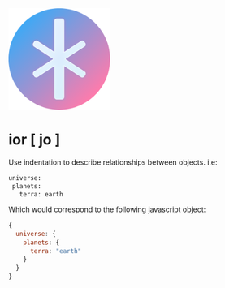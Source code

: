 <img src="https://github.com/rogerbf/ior/blob/master/ior-logo.png" width="200px" height="200px">

# ior [ jo ]

Use indentation to describe relationships between objects. i.e:
 ```
universe:
  planets:
    terra: earth
```
Which would correspond to the following javascript object:
``` javascript
{
  universe: {
    planets: {
      terra: "earth"
    }
  }
}
```

